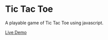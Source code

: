 # Tic Tac Toe

A playable game of Tic Tac Toe using javascript.

[Live Demo](https://marcaroni3d.github.io/tic-tac-toe/)

